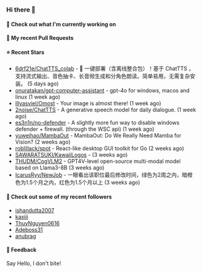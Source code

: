 ### Hi there 👋

#### 👷 Check out what I'm currently working on

#### 🔨 My recent Pull Requests


#### ⭐ Recent Stars

- [6drf21e/ChatTTS_colab](https://github.com/6drf21e/ChatTTS_colab) - 🚀 一键部署（含离线整合包）！基于 ChatTTS ，支持流式输出、音色抽卡、长音频生成和分角色朗读。简单易用，无需复杂安装。 (5 days ago)
- [onuratakan/gpt-computer-assistant](https://github.com/onuratakan/gpt-computer-assistant) - gpt-4o for windows, macos and linux (1 week ago)
- [lllyasviel/Omost](https://github.com/lllyasviel/Omost) - Your image is almost there! (1 week ago)
- [2noise/ChatTTS](https://github.com/2noise/ChatTTS) - A generative speech model for daily dialogue. (1 week ago)
- [es3n1n/no-defender](https://github.com/es3n1n/no-defender) - A slightly more fun way to disable windows defender &#43; firewall. (through the WSC api) (1 week ago)
- [yuweihao/MambaOut](https://github.com/yuweihao/MambaOut) - MambaOut: Do We Really Need Mamba for Vision? (2 weeks ago)
- [roblillack/spot](https://github.com/roblillack/spot) - React-like desktop GUI toolkit for Go (2 weeks ago)
- [SAWARATSUKI/KawaiiLogos](https://github.com/SAWARATSUKI/KawaiiLogos) -  (3 weeks ago)
- [THUDM/CogVLM2](https://github.com/THUDM/CogVLM2) - GPT4V-level open-source multi-modal model based on Llama3-8B (3 weeks ago)
- [IcarusRyy/NewJob](https://github.com/IcarusRyy/NewJob) - 一眼看出该职位最后修改时间，绿色为2周之内，暗橙色为1.5个月之内，红色为1.5个月以上 (3 weeks ago)

#### 👯 Check out some of my recent followers

- [ishandutta2007](https://github.com/ishandutta2007)
- [kaxiii](https://github.com/kaxiii)
- [ThuyNguyen0616](https://github.com/ThuyNguyen0616)
- [Adeboss31](https://github.com/Adeboss31)
- [anubrag](https://github.com/anubrag)

#### 💬 Feedback

Say Hello, I don't bite!